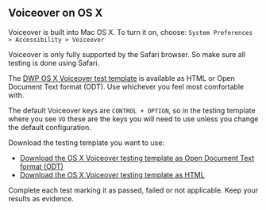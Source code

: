 ## Voiceover on OS X
Voiceover is built into Mac OS X. To turn it on, choose:
`System Preferences > Accessibility > Voiceover`

Voiceover is only fully supported by the Safari browser. So make sure all testing is done using Safari.

The [DWP OS X Voiceover test template](https://htmlpreview.github.io/?https://github.com/dwp/assistive-technology-templates/blob/master/html/os-x-voiceover.html) is available as HTML or Open Document Text format (ODT). Use whichever you feel most comfortable with.

The default Voiceover keys are `CONTROL + OPTION`, so in the testing template where you see `VO` these are the keys you will need to use unless you change the default configuration.

Download the testing template you want to use:
- [Download the OS X Voiceover testing template as Open Document Text format (ODT)](https://github.com/dwp/assistive-technology-templates/raw/master/odt/os-x-voiceover.odt)
- [Download the OS X Voiceover testing template as HTML](https://github.com/dwp/assistive-technology-templates/raw/master/html-zipped/os-x-voiceover.html.zip)

Complete each test marking it as passed, failed or not applicable. Keep your results as evidence.
